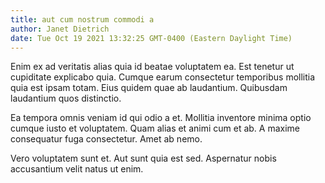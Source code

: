 ```yaml
---
title: aut cum nostrum commodi a
author: Janet Dietrich
date: Tue Oct 19 2021 13:32:25 GMT-0400 (Eastern Daylight Time)
---
```

Enim ex ad veritatis alias quia id beatae voluptatem ea. Est tenetur ut cupiditate explicabo quia. Cumque earum consectetur temporibus mollitia quia est ipsam totam. Eius quidem quae ab laudantium. Quibusdam laudantium quos distinctio.

 Ea tempora omnis veniam id qui odio a et. Mollitia inventore minima optio cumque iusto et voluptatem. Quam alias et animi cum et ab. A maxime consequatur fuga consectetur. Amet ab nemo.

 Vero voluptatem sunt et. Aut sunt quia est sed. Aspernatur nobis accusantium velit natus ut enim.
